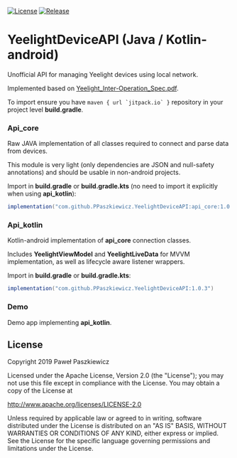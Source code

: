 [![License](https://img.shields.io/badge/License-Apache%202.0-blue.svg)](https://opensource.org/licenses/Apache-2.0)
[![Release](https://jitpack.io/v/PPaszkiewicz/YeelightDeviceAPI.svg)](https://jitpack.io/#PPaszkiewicz/YeelightDeviceAPI)

YeelightDeviceAPI (Java / Kotlin-android)
=====

Unofficial API for managing Yeelight devices using local network.

Implemented based on [Yeelight_Inter-Operation_Spec.pdf](https://www.yeelight.com/download/Yeelight_Inter-Operation_Spec.pdf).

To import ensure you have ```maven { url `jitpack.io` }``` repository in your project level **build.gradle**.

### Api_core
Raw JAVA implementation of all classes required to connect and parse data from devices.

This module is very light (only dependencies are JSON and null-safety annotations) and should be usable in non-android projects.

Import in **build.gradle** or **build.gradle.kts** (no need to import it explicitly when using **api_kotlin**):
```gradle
implementation("com.github.PPaszkiewicz.YeelightDeviceAPI:api_core:1.0.3")
```
### Api_kotlin

Kotlin-android implementation of **api_core** connection classes.

Includes **YeelightViewModel** and **YeelightLiveData** for MVVM implementation, as well as lifecycle aware listener wrappers.

Import in **build.gradle** or **build.gradle.kts**:
```gradle    
implementation("com.github.PPaszkiewicz.YeelightDeviceAPI:1.0.3")
```

### Demo

Demo app implementing **api_kotlin**.


## License
Copyright 2019 Paweł Paszkiewicz

Licensed under the Apache License, Version 2.0 (the "License");
you may not use this file except in compliance with the License.
You may obtain a copy of the License at

http://www.apache.org/licenses/LICENSE-2.0

Unless required by applicable law or agreed to in writing, software
distributed under the License is distributed on an "AS IS" BASIS,
WITHOUT WARRANTIES OR CONDITIONS OF ANY KIND, either express or implied.
See the License for the specific language governing permissions and
limitations under the License.